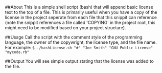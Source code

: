 ##About
This is a simple shell script (bash) that will append basic license text to the top of a file. This is primarily useful when you have a copy of the license in the project seperate from each file that this snippit can reference (note the snippit references a file called 'COPYING' in the project root, this might need to be modified based on your project structure).

##Usage
Call the script with the comment style of the programming language, the owner of the copywright, the license type, and the file name. For example:
`$ ./bashLicense.sh "#" "Joe Smith" "GNU Public License" "mycode.rb"`

##Output
You will see simple output stating that the license was added to the file.
